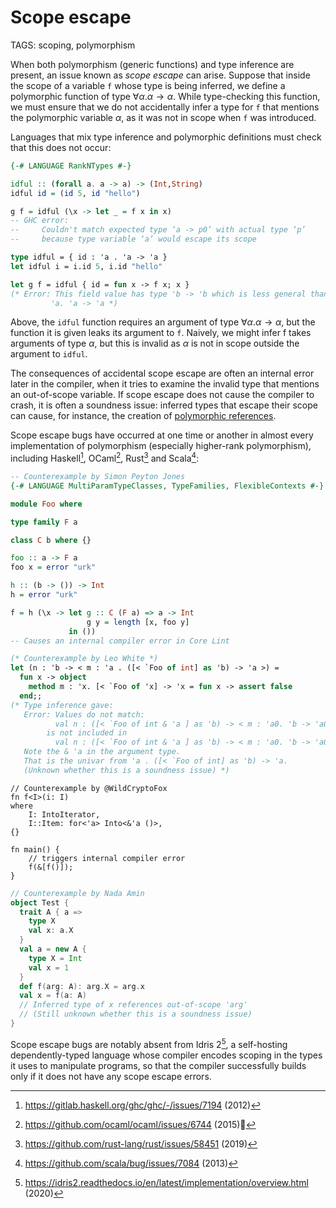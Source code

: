 # Scope escape

TAGS: scoping, polymorphism

When both polymorphism (generic functions) and type inference are
present, an issue known as *scope escape* can arise. Suppose that
inside the scope of a variable `f` whose type is being inferred, we
define a polymorphic function of type $∀ α . α → α$. While
type-checking this function, we must ensure that we do not
accidentally infer a type for `f` that mentions the polymorphic
variable $α$, as it was not in scope when `f` was introduced.

Languages that mix type inference and polymorphic definitions must
check that this does not occur:
```haskell
{-# LANGUAGE RankNTypes #-}

idful :: (forall a. a -> a) -> (Int,String)
idful id = (id 5, id "hello")

g f = idful (\x -> let _ = f x in x)
-- GHC error:
--     Couldn't match expected type ‘a -> p0’ with actual type ‘p’
--     because type variable ‘a’ would escape its scope
```
```ocaml
type idful = { id : 'a . 'a -> 'a }
let idful i = i.id 5, i.id "hello"

let g f = idful { id = fun x -> f x; x }
(* Error: This field value has type 'b -> 'b which is less general than
         'a. 'a -> 'a *)
```

Above, the `idful` function requires an argument of type $∀α. α → α$,
but the function it is given leaks its argument to `f`. Naively, we
might infer f takes arguments of type $α$, but this is invalid as $α$
is not in scope outside the argument to `idful`.

The consequences of accidental scope escape are often an internal
error later in the compiler, when it tries to examine the invalid type
that mentions an out-of-scope variable. If scope escape does not cause
the compiler to crash, it is often a soundness issue: inferred types
that escape their scope can cause, for instance, the creation of
[polymorphic references](polymorphic-references.md).

Scope escape bugs have occurred at one time or another in almost every
implementation of polymorphism (especially higher-rank polymorphism),
including Haskell[^haskell], OCaml[^ocaml], Rust[^rust] and
Scala[^scala]:

```haskell
-- Counterexample by Simon Peyton Jones
{-# LANGUAGE MultiParamTypeClasses, TypeFamilies, FlexibleContexts #-} 

module Foo where

type family F a

class C b where {}

foo :: a -> F a
foo x = error "urk"

h :: (b -> ()) -> Int
h = error "urk"

f = h (\x -> let g :: C (F a) => a -> Int
                 g y = length [x, foo y]
             in ())
-- Causes an internal compiler error in Core Lint
```
```ocaml
(* Counterexample by Leo White *)
let (n : 'b -> < m : 'a . ([< `Foo of int] as 'b) -> 'a >) = 
  fun x -> object
    method m : 'x. [< `Foo of 'x] -> 'x = fun x -> assert false
  end;;
(* Type inference gave:
   Error: Values do not match:
          val n : ([< `Foo of int & 'a ] as 'b) -> < m : 'a0. 'b -> 'a0 >
        is not included in
          val n : ([< `Foo of int & 'a ] as 'b) -> < m : 'a0. 'b -> 'a0 >
   Note the & 'a in the argument type.
   That is the univar from 'a . ([< `Foo of int] as 'b) -> 'a.
   (Unknown whether this is a soundness issue) *)
```
```_rust
// Counterexample by @WildCryptoFox
fn f<I>(i: I)
where
    I: IntoIterator,
    I::Item: for<'a> Into<&'a ()>,
{}

fn main() {
    // triggers internal compiler error
    f(&[f()]);
}
```
```scala
// Counterexample by Nada Amin
object Test {
  trait A { a =>
    type X
    val x: a.X
  }
  val a = new A {
    type X = Int
    val x = 1
  }
  def f(arg: A): arg.X = arg.x
  val x = f(a: A)
  // Inferred type of x references out-of-scope 'arg'
  // (Still unknown whether this is a soundness issue)
}
```

Scope escape bugs are notably absent from Idris 2[^idris2], a self-hosting
dependently-typed language whose compiler encodes scoping in the types
it uses to manipulate programs, so that the compiler successfully
builds only if it does not have any scope escape errors.


[^haskell]: <https://gitlab.haskell.org/ghc/ghc/-/issues/7194> (2012)

[^ocaml]: <https://github.com/ocaml/ocaml/issues/6744> (2015)

[^rust]: <https://github.com/rust-lang/rust/issues/58451> (2019)

[^scala]: <https://github.com/scala/bug/issues/7084> (2013)

[^idris2]: <https://idris2.readthedocs.io/en/latest/implementation/overview.html> (2020)